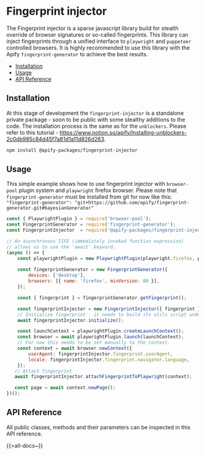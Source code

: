 # Fingerprint injector
The Fingerprint injector is a sparse javascript library build for stealth override of browser signatures or so-called fingerprints.
This library can inject fingerprints through a unified interface to `playwright` and `puppeteer` controlled browsers.
It is highly recommended to use this library with the Apify `fingerprint-generator` to achieve the best results.

<!-- toc -->

- [Installation](#installation)
- [Usage](#usage)
- [API Reference](#api-reference)

<!-- tocstop -->

## Installation
At this stage of development the `fingerprint-injector` is a standalone private package - soon to be public with some stealthy additions to the code.
The installation process is the same as for the `unblockers`. Please refer to this tutorial - https://www.notion.so/apify/Installing-unblockers-2c0db985c84d45f7a81d1a11d826d263.

```bash
npm install @apify-packages/fingerprint-injector
```

## Usage
This simple example shows how to use fingerprint injector with `browser-pool` plugin system and `playwright` firefox browser. Please note that `fingerprint-generator` must be installed from git for now like this: `"fingerprint-generator": "git+https://github.com/apify/fingerprint-generator.git#bayesianGenerator"`

```js
const { PlaywrightPlugin } = require('browser-pool');
const FingerprintGenerator = require('fingerprint-generator');
const FingerprintInjector  = require('@apify-packages/fingerprint-injector');

// An asynchronous IIFE (immediately invoked function expression)
// allows us to use the 'await' keyword.
(async () => {
    const playwrightPlugin = new PlaywrightPlugin(playwright.firefox, pluginOptions);
    
    const fingerprintGenerator = new FingerprintGenerator({
        devices: ['desktop'],
        browsers: [{ name: 'firefox', minVersion: 88 }],
    });

    const { fingerprint } = fingerprintGenerator.getFingerprint();

    const fingerprintInjector = new FingerprintInjector({ fingerprint });
    // Initialize fingerprint - it needs to build its utils script under randomized seed.
    await fingerprintInjector.initialize();

    const launchContext = playwrightPlugin.createLaunchContext();
    const browser = await playwrightPlugin.launch(launchContext);
    // For now this needs to be set manually to the context.
    const context = await browser.newContext({
        userAgent: fingerprintInjector.fingerprint.userAgent,
        locale: fingerprintInjector.fingerprint.navigator.language,
    });
   // Attach fingerprint
   await fingerprintInjector.attachFingerprintToPlaywright(context);

   const page = await context.newPage();
})();
```
## API Reference
All public classes, methods and their parameters can be inspected in this API reference.

{{>all-docs~}}